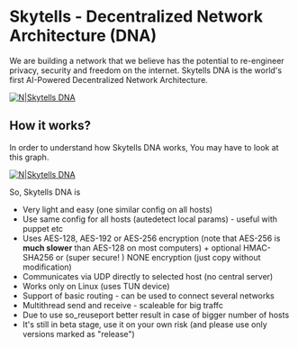 # Skytells - Decentralized Network Architecture (DNA)
We are building a network that we believe has the potential to re-engineer privacy, security and freedom on the internet.
Skytells DNA is the world's first AI-Powered Decentralized Network Architecture.


[![N|Skytells DNA](https://cdn-images-1.medium.com/max/1200/0*hoYKuIeh7LXHYE8s)](https://www.skytells.org)


## How it works?

In order to understand how Skytells DNA works, You may have to look at this graph.

[![N|Skytells DNA](https://raw.githubusercontent.com/skytells-research/DNA/master/resources/graph/topology.png)](https://www.skytells.org)


So, Skytells DNA is
  - Very light and easy (one similar config on all hosts)
  - Use same config for all hosts (autedetect local params) - useful with puppet etc
  - Uses AES-128, AES-192 or AES-256 encryption (note that AES-256 is **much slower** than AES-128 on most computers) + optional HMAC-SHA256 or (super secure! ) NONE encryption (just copy without modification)
  - Communicates via UDP directly to selected host (no central server)
  - Works only on Linux (uses TUN device)
  - Support of basic routing - can be used to connect several networks
  - Multithread send and receive - scaleable for big traffc
  - Due to use so_reuseport better result in case of bigger number of hosts
  - It's still in beta stage, use it on your own risk (and please use only versions marked as "release")
